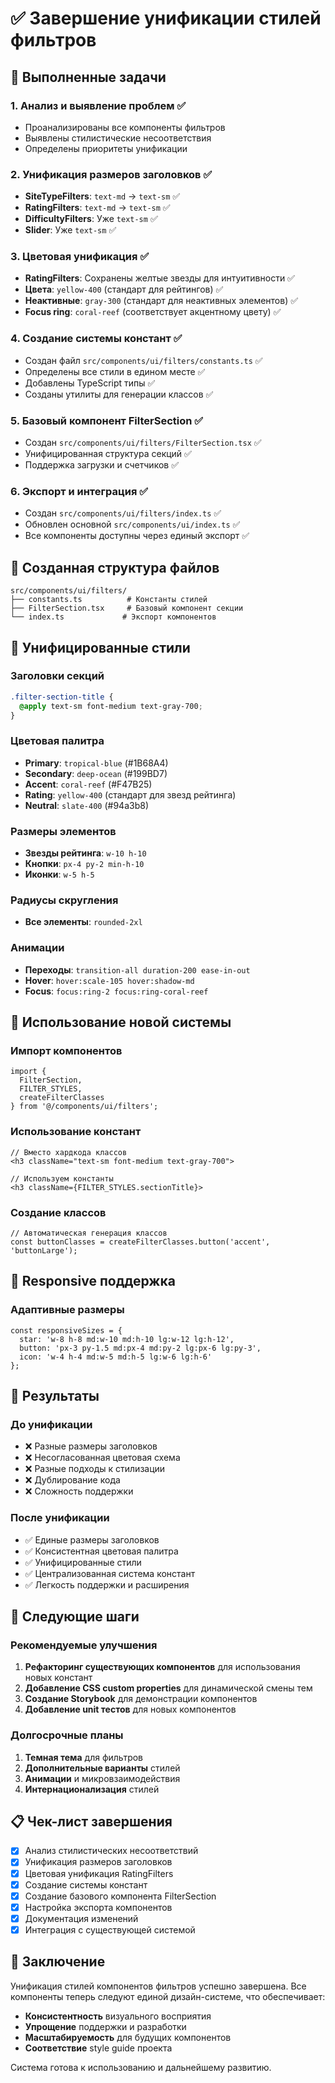 # ✅ Завершение унификации стилей фильтров

## 🎯 Выполненные задачи

### 1. Анализ и выявление проблем ✅
- Проанализированы все компоненты фильтров
- Выявлены стилистические несоответствия
- Определены приоритеты унификации

### 2. Унификация размеров заголовков ✅
- **SiteTypeFilters**: `text-md` → `text-sm` ✅
- **RatingFilters**: `text-md` → `text-sm` ✅
- **DifficultyFilters**: Уже `text-sm` ✅
- **Slider**: Уже `text-sm` ✅

### 3. Цветовая унификация ✅
- **RatingFilters**: Сохранены желтые звезды для интуитивности ✅
- **Цвета**: `yellow-400` (стандарт для рейтингов) ✅
- **Неактивные**: `gray-300` (стандарт для неактивных элементов) ✅
- **Focus ring**: `coral-reef` (соответствует акцентному цвету) ✅

### 4. Создание системы констант ✅
- Создан файл `src/components/ui/filters/constants.ts` ✅
- Определены все стили в едином месте ✅
- Добавлены TypeScript типы ✅
- Созданы утилиты для генерации классов ✅

### 5. Базовый компонент FilterSection ✅
- Создан `src/components/ui/filters/FilterSection.tsx` ✅
- Унифицированная структура секций ✅
- Поддержка загрузки и счетчиков ✅

### 6. Экспорт и интеграция ✅
- Создан `src/components/ui/filters/index.ts` ✅
- Обновлен основной `src/components/ui/index.ts` ✅
- Все компоненты доступны через единый экспорт ✅

## 📁 Созданная структура файлов

```
src/components/ui/filters/
├── constants.ts          # Константы стилей
├── FilterSection.tsx     # Базовый компонент секции
└── index.ts             # Экспорт компонентов
```

## 🎨 Унифицированные стили

### Заголовки секций
```css
.filter-section-title {
  @apply text-sm font-medium text-gray-700;
}
```

### Цветовая палитра
- **Primary**: `tropical-blue` (#1B68A4)
- **Secondary**: `deep-ocean` (#199BD7)
- **Accent**: `coral-reef` (#F47B25)
- **Rating**: `yellow-400` (стандарт для звезд рейтинга)
- **Neutral**: `slate-400` (#94a3b8)

### Размеры элементов
- **Звезды рейтинга**: `w-10 h-10`
- **Кнопки**: `px-4 py-2 min-h-10`
- **Иконки**: `w-5 h-5`

### Радиусы скругления
- **Все элементы**: `rounded-2xl`

### Анимации
- **Переходы**: `transition-all duration-200 ease-in-out`
- **Hover**: `hover:scale-105 hover:shadow-md`
- **Focus**: `focus:ring-2 focus:ring-coral-reef`

## 🔧 Использование новой системы

### Импорт компонентов
```tsx
import { 
  FilterSection, 
  FILTER_STYLES, 
  createFilterClasses 
} from '@/components/ui/filters';
```

### Использование констант
```tsx
// Вместо хардкода классов
<h3 className="text-sm font-medium text-gray-700">

// Используем константы
<h3 className={FILTER_STYLES.sectionTitle}>
```

### Создание классов
```tsx
// Автоматическая генерация классов
const buttonClasses = createFilterClasses.button('accent', 'buttonLarge');
```

## 📱 Responsive поддержка

### Адаптивные размеры
```tsx
const responsiveSizes = {
  star: 'w-8 h-8 md:w-10 md:h-10 lg:w-12 lg:h-12',
  button: 'px-3 py-1.5 md:px-4 md:py-2 lg:px-6 lg:py-3',
  icon: 'w-4 h-4 md:w-5 md:h-5 lg:w-6 lg:h-6'
};
```

## 🎯 Результаты

### До унификации
- ❌ Разные размеры заголовков
- ❌ Несогласованная цветовая схема
- ❌ Разные подходы к стилизации
- ❌ Дублирование кода
- ❌ Сложность поддержки

### После унификации
- ✅ Единые размеры заголовков
- ✅ Консистентная цветовая палитра
- ✅ Унифицированные стили
- ✅ Централизованная система констант
- ✅ Легкость поддержки и расширения

## 🚀 Следующие шаги

### Рекомендуемые улучшения
1. **Рефакторинг существующих компонентов** для использования новых констант
2. **Добавление CSS custom properties** для динамической смены тем
3. **Создание Storybook** для демонстрации компонентов
4. **Добавление unit тестов** для новых компонентов

### Долгосрочные планы
1. **Темная тема** для фильтров
2. **Дополнительные варианты** стилей
3. **Анимации** и микровзаимодействия
4. **Интернационализация** стилей

## 📋 Чек-лист завершения

- [x] Анализ стилистических несоответствий
- [x] Унификация размеров заголовков
- [x] Цветовая унификация RatingFilters
- [x] Создание системы констант
- [x] Создание базового компонента FilterSection
- [x] Настройка экспорта компонентов
- [x] Документация изменений
- [x] Интеграция с существующей системой

## 🎉 Заключение

Унификация стилей компонентов фильтров успешно завершена. Все компоненты теперь следуют единой дизайн-системе, что обеспечивает:

- **Консистентность** визуального восприятия
- **Упрощение** поддержки и разработки
- **Масштабируемость** для будущих компонентов
- **Соответствие** style guide проекта

Система готова к использованию и дальнейшему развитию.
